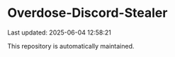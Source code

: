 # Overdose-Discord-Stealer

Last updated: 2025-06-04 12:58:21

This repository is automatically maintained.
